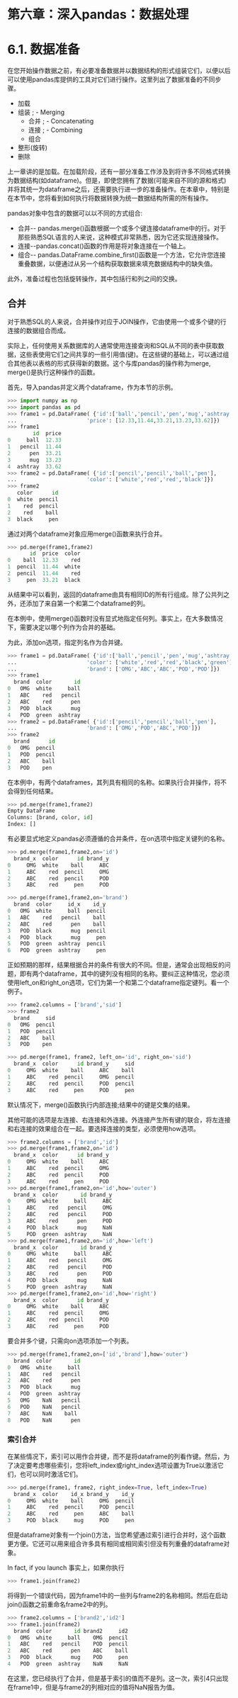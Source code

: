 
# 第六章：深入pandas：数据处理


# 6.1. 数据准备


在您开始操作数据之前，有必要准备数据并以数据结构的形式组装它们，以便以后可以使用pandas库提供的工具对它们进行操作。这里列出了数据准备的不同步骤。

* 加载
* 组装
    ; - Merging
    - 合并
    ; - Concatenating
    - 连接
    ; - Combining
    - 组合
* 整形(旋转)
* 删除

上一章讲的是加载。在加载阶段，还有一部分准备工作涉及到将许多不同格式转换为数据结构(如dataframe)。但是，即使您拥有了数据(可能来自不同的源和格式)并将其统一为dataframe之后，还需要执行进一步的准备操作。在本章中，特别是在本节中，您将看到如何执行将数据转换为统一数据结构所需的所有操作。

pandas对象中包含的数据可以以不同的方式组合:

* 合并-- pandas.merge()函数根据一个或多个键连接dataframe中的行。对于那些熟悉SQL语言的人来说，这种模式非常熟悉，因为它还实现连接操作。
* 连接--pandas.concat()函数的作用是将对象连接在一个轴上。
* 组合-- pandas.DataFrame.combine_first()函数是一个方法，它允许您连接重叠数据，以便通过从另一个结构获取数据来填充数据结构中的缺失值。

此外，准备过程也包括旋转操作，其中包括行和列之间的交换。


## 合并

对于熟悉SQL的人来说，合并操作对应于JOIN操作，它由使用一个或多个键的行连接的数据组合而成。

实际上，任何使用关系数据库的人通常使用连接查询和SQL从不同的表中获取数据，这些表使用它们之间共享的一些引用值(键)。在这些键的基础上，可以通过组合其他表以表格的形式获得新的数据。这个与库pandas的操作称为merge, merge()是执行这种操作的函数。

首先，导入pandas并定义两个dataframe，作为本节的示例。

```python
>>> import numpy as np
>>> import pandas as pd
>>> frame1 = pd.DataFrame( {'id':['ball','pencil','pen','mug','ashtray'],
...                      'price': [12.33,11.44,33.21,13.23,33.62]})
>>> frame1
        id  price
0     ball  12.33
1   pencil  11.44
2      pen  33.21
3      mug  13.23
4  ashtray  33.62
>>> frame2 = pd.DataFrame( {'id':['pencil','pencil','ball','pen'],
...                      'color': ['white','red','red','black']})
>>> frame2
   color      id
0  white  pencil
1    red  pencil
2    red    ball
3  black     pen
```

通过对两个dataframe对象应用merge()函数来执行合并。
```python
>>> pd.merge(frame1,frame2)
       id  price  color
0    ball  12.33    red
1  pencil  11.44  white
2  pencil  11.44    red
3     pen  33.21  black
```
从结果中可以看到，返回的dataframe由具有相同ID的所有行组成。除了公共列之外，还添加了来自第一个和第二个dataframe的列。

在本例中，使用merge()函数时没有显式地指定任何列。事实上，在大多数情况下，需要决定以哪个列作为合并的基础。

为此，添加on选项，指定列名作为合并键。
```python
>>> frame1 = pd.DataFrame( {'id':['ball','pencil','pen','mug','ashtray'],
...                      'color': ['white','red','red','black','green'],
...                      'brand': ['OMG','ABC','ABC','POD','POD']})
>>> frame1
  brand  color       id
0   OMG  white     ball
1   ABC    red   pencil
2   ABC    red      pen
3   POD  black      mug
4   POD  green  ashtray
>>> frame2 = pd.DataFrame( {'id':['pencil','pencil','ball','pen'],
...                      'brand': ['OMG','POD','ABC','POD']})
>>> frame2
  brand      id
0   OMG  pencil
1   POD  pencil
2   ABC    ball
3   POD    pen
```

在本例中，有两个dataframes，其列具有相同的名称。如果执行合并操作，将不会得到任何结果。

```python
>>> pd.merge(frame1,frame2)
Empty DataFrame
Columns: [brand, color, id]
Index: []
```

有必要显式地定义pandas必须遵循的合并条件，在on选项中指定关键列的名称。
```python
>>> pd.merge(frame1,frame2,on='id')
  brand_x  color      id brand_y
0     OMG  white    ball     ABC
1     ABC    red  pencil     OMG
2     ABC    red  pencil     POD
3     ABC    red     pen     POD

>>> pd.merge(frame1,frame2,on='brand')
  brand  color     id_x    id_y
0   OMG  white     ball  pencil
1   ABC    red   pencil    ball
2   ABC    red      pen    ball
3   POD  black      mug  pencil
4   POD  black      mug     pen
5   POD  green  ashtray  pencil
6   POD  green  ashtray     pen
```

正如预期的那样，结果根据合并的条件有很大的不同。但是，通常会出现相反的问题，即有两个dataframe，其中的键列没有相同的名称。要纠正这种情况，您必须使用left_on和right_on选项，它们为第一个和第二个dataframe指定键列。看一个例子。

```python
>>> frame2.columns = ['brand','sid']
>>> frame2
  brand     sid
0   OMG  pencil
1   POD  pencil
2   ABC    ball
3   POD    pen

>>> pd.merge(frame1, frame2, left_on='id', right_on='sid')
  brand_x  color      id brand_y     sid
0     OMG  white    ball     ABC    ball
1     ABC    red  pencil     OMG  pencil
2     ABC    red  pencil     POD  pencil
3     ABC    red     pen     POD     pen
```

默认情况下，merge()函数执行内部连接;结果中的键是交集的结果。

其他可能的选项是左连接、右连接和外连接。外连接产生所有键的联合，将左连接和右连接的效果组合在一起。要选择连接的类型，必须使用how选项。

```python
>>> frame2.columns = ['brand','id']
>>> pd.merge(frame1,frame2,on='id')
  brand_x  color      id brand_y
0     OMG  white    ball     ABC
1     ABC    red  pencil     OMG
2     ABC    red  pencil     POD
3     ABC    red     pen     POD
>>> pd.merge(frame1,frame2,on='id',how='outer')
  brand_x  color       id brand_y
0     OMG  white     ball     ABC
1     ABC    red   pencil     OMG
2     ABC    red   pencil     POD
3     ABC    red      pen     POD
4     POD  black      mug     NaN
5     POD  green  ashtray     NaN
>>> pd.merge(frame1,frame2,on='id',how='left')
  brand_x  color       id brand_y
0     OMG  white     ball     ABC
1     ABC    red   pencil     OMG
2     ABC    red   pencil     POD
3     ABC    red      pen     POD
4     POD  black      mug     NaN
5     POD  green  ashtray     NaN
>>> pd.merge(frame1,frame2,on='id',how='right')
  brand_x  color      id brand_y
0     OMG  white    ball     ABC
1     ABC    red  pencil     OMG
2     ABC    red  pencil     POD
3     ABC    red     pen     POD
```
要合并多个键，只需向on选项添加一个列表。
```python
>>> pd.merge(frame1,frame2,on=['id','brand'],how='outer')
  brand  color       id
0   OMG  white     ball
1   ABC    red   pencil
2   ABC    red      pen
3   POD  black      mug
4   POD  green  ashtray
5   OMG    NaN   pencil
6   POD    NaN   pencil
7   ABC    NaN    ball
8   POD    NaN      pen
```

### 索引合并

在某些情况下，索引可以用作合并键，而不是将dataframe的列看作键。然后，为了决定要考虑哪些索引，您将left_index或right_index选项设置为True以激活它们，也可以同时激活它们。

```python
>>> pd.merge(frame1, frame2, right_index=True, left_index=True)
  brand_x  color    id_x brand_y    id_y
0     OMG  white    ball     OMG  pencil
1     ABC    red  pencil     POD  pencil
2     ABC    red     pen     ABC    ball
3     POD  black     mug     POD     pen
```

但是dataframe对象有一个join()方法，当您希望通过索引进行合并时，这个函数更方便。它还可以用来组合许多具有相同或相同索引但没有列重叠的dataframe对象。

In fact, if you launch
事实上，如果你执行
```python
>>> frame1.join(frame2)
```
将得到一个错误代码，因为frame1中的一些列与frame2的名称相同。然后在启动join()函数之前重命名frame2中的列。

```python
>>> frame2.columns = ['brand2','id2']
>>> frame1.join(frame2)
  brand  color       id brand2     id2
0   OMG  white     ball    OMG  pencil
1   ABC    red   pencil    POD  pencil
2   ABC    red      pen    ABC    ball
3   POD  black      mug    POD     pen
4   POD  green  ashtray    NaN     NaN
```

在这里，您已经执行了合并，但是基于索引的值而不是列。这一次，索引4只出现在frame1中，但是与frame2的列相对应的值将NaN报告为值。


